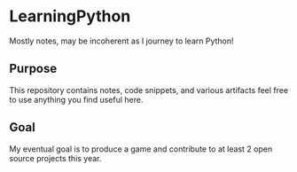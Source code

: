 # LearningPython

Mostly notes, may be incoherent as I journey to learn Python!

## Purpose

This repository contains notes, code snippets, and various artifacts feel free to use anything you find useful here.

## Goal

My eventual goal is to produce a game and contribute to at least 2 open source projects this year.